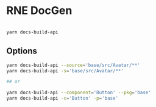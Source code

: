 # RNE DocGen

```bash

yarn docs-build-api

```

## Options

```bash
yarn docs-build-api --source='base/src/Avatar/**'
yarn docs-build-api -s='base/src/Avatar/**'

## or

yarn docs-build-api --component='Button' --pkg='base'
yarn docs-build-api -c='Button' -p='base'

```
